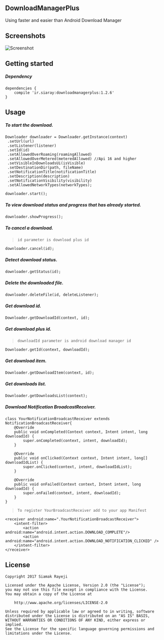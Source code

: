 ## DownloadManagerPlus

Using faster and easier than Android Download Manager

## Screenshots

![Screenshot](https://gifyu.com/images/downloadmanagerplus-v1.1.1.gif)

## Getting started

##### Dependency

    dependencies {
        compile 'ir.siaray:downloadmanagerplus:1.2.6'
    }

## Usage

##### To start the download.

    Downloader downloader = Downloader.getInstance(context)
     .setUrl(url)
     .setListener(listener)
     .setId(id)
     .setAllowedOverRoaming(roamingAllowed)
     .setAllowedOverMetered(meteredAllowed) //Api 16 and higher
     .setVisibleInDownloadsUi(isVisible)
     .setDestinationDir(path, fileName)
     .setNotificationTitle(notificationTitle)
     .setDescription(description)
     .setNotificationVisibility(visibility)
     .setAllowedNetworkTypes(networkTypes);
     
    downloader.start();

##### To view download status and progress that has already started.

    downloader.showProgress();

##### To cancel a download.
> `id parameter is download plus id`

    downloader.cancel(id);

##### Detect download status.

    downloader.getStatus(id);

##### Delete the downloaded file.

    downloader.deleteFile(id, deleteListener);

##### Get download id.

    Downloader.getDownloadId(context, id);

##### Get download plus id.
> `downloadId parameter is android download manager id`

    Downloader.getId(context, downloadId);

##### Get download item.

    Downloader.getDownloadItem(context, id);

##### Get downloads list.

    Downloader.getDownloadsList(context);

##### Download Notification BroadcastReceiver.
    class YourNotificationBroadcastReceiver extends NotificationBroadcastReceiver{
        @Override
        public void onCompleted(Context context, Intent intent, long downloadId) {
            super.onCompleted(context, intent, downloadId);
        }

        @Override
        public void onClicked(Context context, Intent intent, long[] downloadIdList) {
            super.onClicked(context, intent, downloadIdList);
        }

        @Override
        public void onFailed(Context context, Intent intent, long downloadId) {
            super.onFailed(context, intent, downloadId);
        }
    }    
    
> `To register YourBroadcastReceiver add to your app Manifest`

    <receiver android:name=".YourNotificationBroadcastReceiver">
        <intent-filter>
            <action android:name="android.intent.action.DOWNLOAD_COMPLETE"/>
            <action android:name="android.intent.action.DOWNLOAD_NOTIFICATION_CLICKED" />
        </intent-filter>
    </receiver>

## License

    Copyright 2017 Siamak Rayeji

    Licensed under the Apache License, Version 2.0 (the "License");
    you may not use this file except in compliance with the License.
    You may obtain a copy of the License at

        http://www.apache.org/licenses/LICENSE-2.0

    Unless required by applicable law or agreed to in writing, software
    distributed under the License is distributed on an "AS IS" BASIS,
    WITHOUT WARRANTIES OR CONDITIONS OF ANY KIND, either express or implied.
    See the License for the specific language governing permissions and
    limitations under the License.